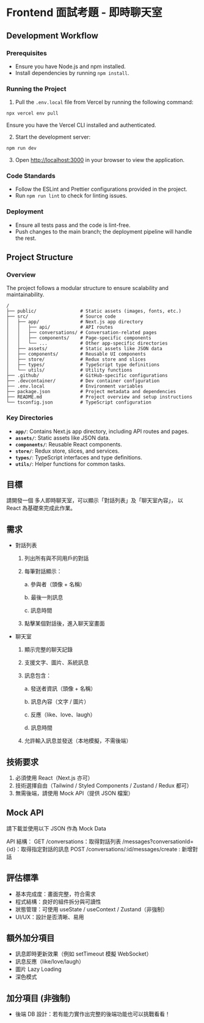# Frontend 面試考題 - 即時聊天室

## Development Workflow

### Prerequisites

- Ensure you have Node.js and npm installed.
- Install dependencies by running `npm install`.

### Running the Project

1. Pull the `.env.local` file from Vercel by running the following command:

```bash
npx vercel env pull
```

Ensure you have the Vercel CLI installed and authenticated.

2. Start the development server:

```bash
npm run dev
```

3. Open [http://localhost:3000](http://localhost:3000) in your browser to view the application.

### Code Standards

- Follow the ESLint and Prettier configurations provided in the project.
- Run `npm run lint` to check for linting issues.

### Deployment

- Ensure all tests pass and the code is lint-free.
- Push changes to the main branch; the deployment pipeline will handle the rest.

## Project Structure

### Overview

The project follows a modular structure to ensure scalability and maintainability.

```
/
├── public/                # Static assets (images, fonts, etc.)
├── src/                   # Source code
│   ├── app/               # Next.js app directory
│   │   ├── api/           # API routes
│   │   ├── conversations/ # Conversation-related pages
│   │   ├── components/    # Page-specific components
│   │   └── ...            # Other app-specific directories
│   ├── assets/            # Static assets like JSON data
│   ├── components/        # Reusable UI components
│   ├── store/             # Redux store and slices
│   ├── types/             # TypeScript type definitions
│   └── utils/             # Utility functions
├── .github/               # GitHub-specific configurations
├── .devcontainer/         # Dev container configuration
├── .env.local             # Environment variables
├── package.json           # Project metadata and dependencies
├── README.md              # Project overview and setup instructions
└── tsconfig.json          # TypeScript configuration
```

### Key Directories

- **`app/`**: Contains Next.js app directory, including API routes and pages.
- **`assets/`**: Static assets like JSON data.
- **`components/`**: Reusable React components.
- **`store/`**: Redux store, slices, and services.
- **`types/`**: TypeScript interfaces and type definitions.
- **`utils/`**: Helper functions for common tasks.

## 目標

請開發一個 多人即時聊天室，可以顯示「對話列表」及「聊天室內容」，
以 React 為基礎來完成此作業。

## 需求

- 對話列表

  1. 列出所有與不同用戶的對話
  2. 每筆對話顯示：

     a. 參與者（頭像 + 名稱）

     b. 最後一則訊息

     c. 訊息時間

  3. 點擊某個對話後，進入聊天室畫面

- 聊天室

  1. 顯示完整的聊天記錄
  2. 支援文字、圖片、系統訊息
  3. 訊息包含：

     a. 發送者資訊（頭像 + 名稱）

     b. 訊息內容（文字 / 圖片）

     c. 反應（like、love、laugh）

     d. 訊息時間

  4. 允許輸入訊息並發送（本地模擬，不需後端）

## 技術要求

1. 必須使用 React（Next.js 亦可）
2. 技術選擇自由（Tailwind / Styled Components / Zustand / Redux 都可）
3. 無需後端，請使用 Mock API（提供 JSON 檔案）

## Mock API

請下載並使用以下 JSON 作為 Mock Data

API 結構：
GET
/conversations：取得對話列表
/messages?conversationId={id}：取得指定對話的訊息
POST
/conversations/:id/messages/create : 新增對話

## 評估標準

- 基本完成度：畫面完整，符合需求
- 程式結構：良好的組件拆分與可讀性
- 狀態管理：可使用 useState / useContext / Zustand（非強制）
- UI/UX：設計是否清晰、易用

## 額外加分項目

- 訊息即時更新效果（例如 setTimeout 模擬 WebSocket）
- 訊息反應（like/love/laugh）
- 圖片 Lazy Loading
- 深色模式

## 加分項目 (非強制)

- 後端 DB 設計：若有能力實作出完整的後端功能也可以挑戰看看！
